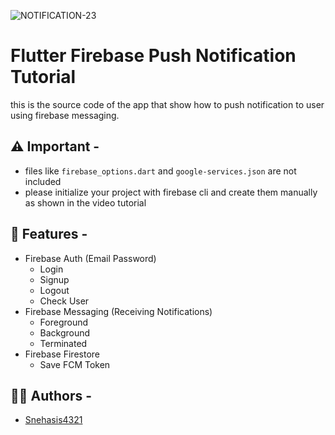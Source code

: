 
![NOTIFICATION-23](https://github.com/Snehasis4321/bittudev/assets/96995340/624c05ce-dbb2-4080-acb9-9fbcd144068b)

# Flutter Firebase Push Notification Tutorial
this is the source code of the app that show how to push notification to user using firebase messaging.

## ⚠ Important -
- files like `firebase_options.dart`  and `google-services.json` are not included
- please initialize your project with firebase cli and create them manually as shown in the video tutorial

## 📝 Features -
- Firebase Auth (Email Password)
  - Login
  - Signup
  - Logout
  - Check User
- Firebase Messaging (Receiving Notifications)
  - Foreground
  - Background
  - Terminated
- Firebase Firestore
    - Save FCM Token

 ## 👩‍💻 Authors - 
 - [Snehasis4321](https://github.com/Snehasis4321)
  

  
